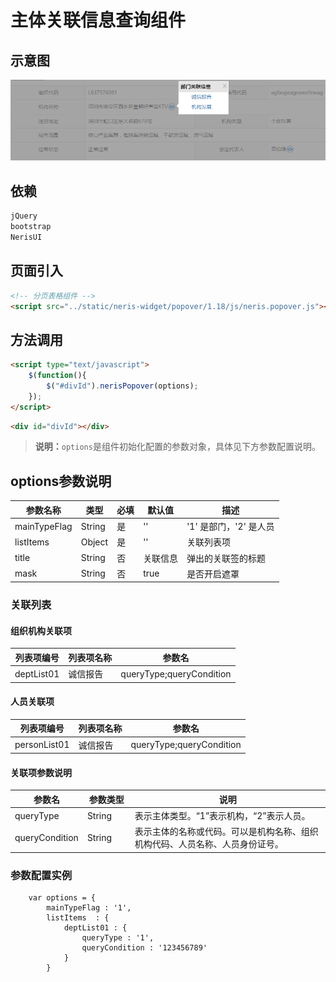 
# 主体关联信息查询组件

## 示意图
![关联信息](../../assets/imgs/popover/popover.png)

## 依赖
```html
jQuery
bootstrap
NerisUI
```

## 页面引入
```html
<!-- 分页表格组件 -->
<script src="../static/neris-widget/popover/1.18/js/neris.popover.js"></script>
```
## 方法调用
```html
<script type="text/javascript">
	$(function(){
		$("#divId").nerisPopover(options);
	});
</script>
```
```html
<div id="divId"></div>
```
>**说明：**`options`是组件初始化配置的参数对象，具体见下方参数配置说明。

## options参数说明 

|参数名称|类型     |必填     |默认值    |描述       |
|-------|--------|---------|---------|--------------|
|mainTypeFlag|	String| 是	|''| '1' 是部门，'2' 是人员|
|listItems|	Object|	是	|''|关联列表项|
|title|	String|	否	|关联信息|弹出的关联签的标题|
|mask|	String|	否	|true|是否开启遮罩|

### 关联列表
#### 组织机构关联项
|列表项编号|列表项名称|参数名|
|-------|--------|---------|
|deptList01|诚信报告|queryType;queryCondition|

#### 人员关联项
|列表项编号|列表项名称|参数名|
|-------|--------|---------|
|personList01|诚信报告|queryType;queryCondition|

#### 关联项参数说明
|参数名| 参数类型| 说明 |
|-------|-------|-------|
|queryType|String&nbsp;&nbsp;&nbsp;&nbsp;&nbsp;&nbsp;|表示主体类型。“1”表示机构，“2”表示人员。|
|queryCondition|String |表示主体的名称或代码。可以是机构名称、组织机构代码、人员名称、人员身份证号。|

### 参数配置实例
```
	var options = {
		mainTypeFlag : '1',
		listItems  : {
			deptList01 : {
				queryType : '1',
				queryCondition : '123456789'
			}
		}
```